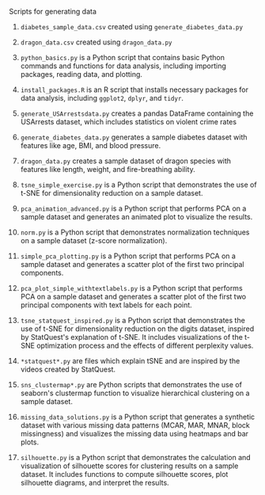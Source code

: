 Scripts for generating data

1. `diabetes_sample_data.csv` created using `generate_diabetes_data.py`

2. `dragon_data.csv` created using `dragon_data.py`

3. `python_basics.py` is a Python script that contains basic Python commands and functions for data analysis, including importing packages, reading data, and plotting.

4. `install_packages.R` is an R script that installs necessary packages for data analysis, including `ggplot2`, `dplyr`, and `tidyr`.

5. `generate_USArrestsdata.py` creates a pandas DataFrame containing the USArrests dataset, which includes statistics on violent crime rates

6. `generate_diabetes_data.py` generates a sample diabetes dataset with features like age, BMI, and blood pressure.

7. `dragon_data.py` creates a sample dataset of dragon species with features like length, weight, and fire-breathing ability.

8. `tsne_simple_exercise.py` is a Python script that demonstrates the use of t-SNE for dimensionality reduction on a sample dataset.

9. `pca_animation_advanced.py` is a Python script that performs PCA on a sample dataset and generates an animated plot to visualize the results.

10. `norm.py` is a Python script that demonstrates normalization techniques on a sample dataset (z-score normalization).

11. `simple_pca_plotting.py` is a Python script that performs PCA on a sample dataset and generates a scatter plot of the first two principal components.

12. `pca_plot_simple_withtextlabels.py` is a Python script that performs PCA on a sample dataset and generates a scatter plot of the first two principal components with text labels for each point.

13. `tsne_statquest_inspired.py` is a Python script that demonstrates the use of t-SNE for dimensionality reduction on the digits dataset, inspired by StatQuest's explanation of t-SNE. It includes visualizations of the t-SNE optimization process and the effects of different perplexity values.

14. `*statquest*.py` are files which explain tSNE and are inspired by the videos created by StatQuest. 

15. `sns_clustermap*.py` are Python scripts that demonstrates the use of seaborn's clustermap function to visualize hierarchical clustering on a sample dataset.

16. `missing_data_solutions.py` is a Python script that generates a synthetic dataset with various missing data patterns (MCAR, MAR, MNAR, block missingness) and visualizes the missing data using heatmaps and bar plots.

17. `silhouette.py` is a Python script that demonstrates the calculation and visualization of silhouette scores for clustering results on a sample dataset. It includes functions to compute silhouette scores, plot silhouette diagrams, and interpret the results.